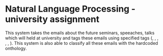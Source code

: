 # Natural Language Processing - university assignment
This system takes the emails about the future seminars, speeaches, talks which will held at university and tags these emails using specified tags (<paragraph>, <sentence>, <stime>, <etime>, <location>, <speaker>). This system is also able to classify all these emails with the hardcoded onthology.

